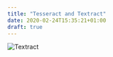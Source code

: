 ```yaml
---
title: "Tesseract and Textract"
date: 2020-02-24T15:35:21+01:00
draft: true
---
```


![Textract](https://i.imgur.com/TXqTQcM.png)